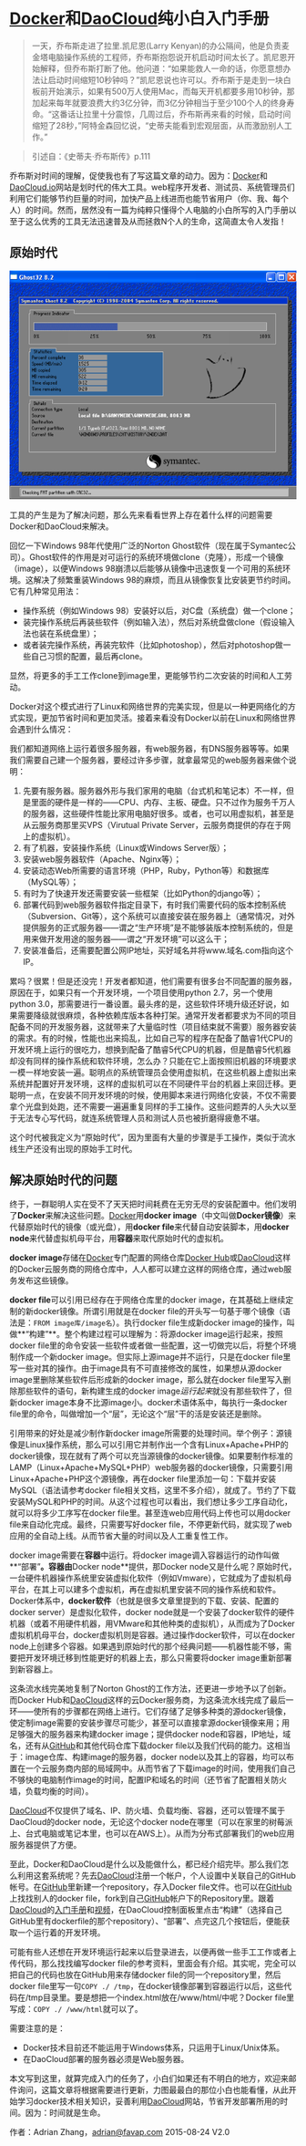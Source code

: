 # [Docker][1]和[DaoCloud][2]纯小白入门手册

> 一天，乔布斯走进了拉里.凯尼恩(Larry Kenyan)的办公隔间，他是负责麦金塔电脑操作系统的工程师，乔布斯抱怨说开机启动时间太长了。凯尼恩开始解释，但乔布斯打断了他。他问道：“如果能救人一命的话，你愿意想办法让启动时间缩短10秒钟吗？”凯尼恩说也许可以。乔布斯于是走到一块白板前开始演示，如果有500万人使用Mac，而每天开机都要多用10秒钟，那加起来每年就要浪费大约3亿分钟，而3亿分钟相当于至少100个人的终身寿命。“这番话让拉里十分震惊，几周过后，乔布斯再来看的时候，启动时间缩短了28秒，”阿特金森回忆说，“史蒂夫能看到宏观层面，从而激励别人工作。” 

> 引述自：《史蒂夫·乔布斯传》p.111

乔布斯对时间的理解，促使我也有了写这篇文章的动力。因为：[Docker][1]和[DaoCloud.io][2]网站是划时代的伟大工具。web程序开发者、测试员、系统管理员们利用它们能够节约巨量的时间，加快产品上线进而也能节省用户（你、我、每个人）的时间。然而，居然没有一篇为纯粹只懂得个人电脑的小白所写的入门手册以至于这么优秀的工具无法迅速普及从而拯救N个人的生命，这简直太令人发指！

## 原始时代

![Ghost](./ghost.png)

工具的产生是为了解决问题，那么先来看看世界上存在着什么样的问题需要Docker和DaoCloud来解决。

回忆一下Windows 98年代使用广泛的Norton Ghost软件（现在属于Symantec公司）。Ghost软件的作用是对可运行的系统环境做clone（克隆），形成一个镜像（image），以便Windows 98崩溃以后能够从镜像中迅速恢复一个可用的系统环境。这解决了频繁重装Windows 98的麻烦，而且从镜像恢复比安装更节约时间。它有几种常见用法：

- 操作系统（例如Windows 98）安装好以后，对C盘（系统盘）做一个clone；
- 装完操作系统后再装些软件（例如输入法），然后对系统盘做clone（假设输入法也装在系统盘里）；
- 或者装完操作系统，再装完软件（比如photoshop），然后对photoshop做一些自己习惯的配置，最后再clone。

显然，将更多的手工工作clone到image里，更能够节约二次安装的时间和人工劳动。

Docker对这个模式进行了Linux和网络世界的完美实现，但是以一种更网络化的方式实现，更加节省时间和更加灵活。接着来看没有Docker以前在Linux和网络世界会遇到什么情况：

我们都知道网络上运行着很多服务器，有web服务器，有DNS服务器等等。如果我们需要自己建一个服务器，要经过许多步骤，就拿最常见的web服务器来做个说明：

1. 先要有服务器。服务器外形与我们家用的电脑（台式机和笔记本）不一样，但是里面的硬件是一样的——CPU、内存、主板、硬盘。只不过作为服务千万人的服务器，这些硬件性能比家用电脑好很多。或者，也可以用虚拟机，甚至是从云服务商那里买VPS（Virutual Private Server，云服务商提供的存在于网上的虚拟机）。
2. 有了机器，安装操作系统（Linux或Windows Server版）；
3. 安装web服务器软件（Apache、Nginx等）；
4. 安装动态Web所需要的语言环境（PHP，Ruby，Python等）和数据库（MySQL等）；
5. 有时为了快速开发还需要安装一些框架（比如Python的django等）；
6. 部署代码到web服务器软件指定目录下，有时我们需要代码的版本控制系统（Subversion、Git等），这个系统可以直接安装在服务器上（通常情况，对外提供服务的正式服务器——谓之“生产环境”是不能够装版本控制系统的，但是用来做开发用途的服务器——谓之“开发环境”可以这么干；
7. 安装准备后，还需要配置公网IP地址，买好域名并将www.域名.com指向这个IP。

累吗？很累！但是还没完！开发者都知道，他们需要有很多台不同配置的服务器，原因在于，如果只有一个开发环境，一个项目使用python 2.7，另一个使用python 3.0，那需要进行一番设置。最头疼的是，这些软件环境升级还好说，如果需要降级就很麻烦，各种依赖库版本各种打架。通常开发者都要求为不同的项目配备不同的开发服务器，这就带来了大量临时性（项目结束就不需要）服务器安装的需求。有的时候，性能也出来捣乱，比如自己写的程序在配备了酷睿1代CPU的开发环境上运行的很吃力，想换到配备了酷睿5代CPU的机器，但是酷睿5代机器却没有同样的操作系统和软件环境，怎么办？只能在它上面按照旧机器的环境要求一模一样地安装一遍。聪明点的系统管理员会使用虚拟机，在这些机器上虚拟出来系统并配置好开发环境，这样的虚拟机可以在不同硬件平台的机器上来回迁移。更聪明一点，在安装不同开发环境的时候，使用脚本来进行网络化安装，不仅不需要拿个光盘到处跑，还不需要一遍遍重复同样的手工操作。这些问题弄的人头大以至于无法专心写代码，就连系统管理人员和测试人员也被折磨得疲惫不堪。

这个时代被我定义为“原始时代”，因为里面有大量的步骤是手工操作，类似于流水线生产还没有出现的原始手工时代。

## 解决原始时代的问题

终于，一群聪明人实在受不了天天把时间耗费在无穷无尽的安装配置中。他们发明了**Docker**来解决这些问题。[Docker][1]用**docker image**（中文叫做**Docker镜像**）来代替原始时代的镜像（或光盘），用**docker file**来代替自动安装脚本，用**docker node**来代替虚拟机母平台，用**容器**来取代原始时代的虚拟机。

**docker image**存储在[Docker][1]专门配置的网络仓库[Docker Hub][6]或[DaoCloud][2]这样的Docker云服务商的网络仓库中，人人都可以建立这样的网络仓库，通过web服务发布这些镜像。

**docker file**可以引用已经存在于网络仓库里的docker image，在其基础上继续定制的新docker镜像。所谓引用就是在docker file的开头写一句基于哪个镜像（语法是：`FROM image库/image名`）。执行docker file生成新docker image的操作，叫做**“构建”**。整个构建过程可以理解为：将源docker image运行起来，按照docker file里的命令安装一些软件或者做一些配置，这一切做完以后，将整个环境制作成一个新docker image。但实际上源image并不运行，只是在docker file里写一些对其的操作。由于image具有不可直接修改的属性，如果想从源docker image里删除某些软件后形成新的docker image，那么就在docker file里写入删除那些软件的语句，新构建生成的docker image*运行起来*就没有那些软件了，但新docker image本身不比源image小。docker术语体系中，每执行一条docker file里的命令，叫做增加一个“层”，无论这个“层”干的活是安装还是删除。

引用带来的好处是减少制作新docker image所需要的处理时间。举个例子：源镜像是Linux操作系统，那么可以引用它并制作出一个含有Linux+Apache+PHP的docker镜像，现在就有了两个可以充当源镜像的docker镜像。如果要制作标准的LAMP（Linux+Apache+MySQL+PHP）web服务器的docker镜像，只需要引用Linux+Apache+PHP这个源镜像，再在docker file里添加一句：下载并安装MySQL（语法请参考docker file相关文档，这里不多介绍），就成了。节约了下载安装MySQL和PHP的时间。从这个过程也可以看出，我们想让多少工序自动化，就可以将多少工序写在docker file里。甚至连web应用代码上传也可以用docker file来自动化完成。最终，只需要写好docker file，不停更新代码，就实现了web应用的全自动上线。从而节省大量的时间以及人工重复性工作。

docker image需要在**容器**中运行。将docker image调入容器运行的动作叫做**“部署”**。容器由**Docker node**提供，那Docker node又是什么呢？原始时代，一台硬件机器操作系统里安装虚拟化软件（例如Vmware），它就成为了虚拟机母平台，在其上可以建多个虚拟机，再在虚拟机里安装不同的操作系统和软件。Docker体系中，**docker软件**（也就是很多文章里提到的下载、安装、配置的docker server）是虚拟化软件，docker node就是一个安装了docker软件的硬件机器（或着不用硬件机器，用VMware和其他种类的虚拟机），从而成为了Docker虚拟机机母平台，docker虚拟机则是容器。通过操作docker软件，可以在docker node上创建多个容器。如果遇到原始时代的那个经典问题——机器性能不够，需要把开发环境迁移到性能更好的机器上去，那么只需要将docker image重新部署到新容器上。

这条流水线完美地复制了Norton Ghost的工作方法，还更进一步地予以了创新。而Docker Hub和[DaoCloud][2]这样的云Docker服务商，为这条流水线完成了最后一环——使所有的步骤都在网络上进行。它们存储了足够多种类的源docker镜像，使定制image需要的安装步骤尽可能少，甚至可以直接拿源docker镜像来用；用足够强大的服务器来构建docker image；提供docker node和容器，IP地址，域名，还有从[GitHub][3]和其他代码仓库下载docker file以及我们代码的能力。这相当于：image仓库、构建image的服务器，docker node以及其上的容器，均可以布置在一个云服务商内部的局域网中。从而节省了下载image的时间，使用我们自己不够快的电脑制作image的时间，配置IP和域名的时间（还节省了配置相关防火墙，负载均衡的时间）。

[DaoCloud][2]不仅提供了域名、IP、防火墙、负载均衡、容器，还可以管理不属于DaoCloud的docker node，无论这个docker node在哪里（可以在家里的树莓派上、台式电脑或笔记本里，也可以在AWS上）。从而为分布式部署我们的web应用服务器提供了方便。

至此，Docker和DaoCloud是什么以及能做什么，都已经介绍完毕。那么我们怎么利用这套系统呢？先去[DaoCloud][2]注册一个帐户，个人设置中关联自己的GitHub帐号。在[GitHub][3]里新建一个repository，存入Docker file文件。也可以在[GitHub][3]上找找别人的docker file，fork到自己[GitHub][3]帐户下的Repository里。跟着[DaoCloud][2]的[入门手册][4]和[视频][5]，在DaoCloud控制面板里点击“构建”（选择自己GitHub里有dockerfile的那个repository）、“部署”、点完这几个按钮后，便能获取一个运行着的开发环境。

可能有些人还想在开发环境运行起来以后登录进去，以便再做一些手工工作或者上传代码，那么找找编写docker file的参考资料，里面会有介绍。其实呢，完全可以把自己的代码也放在GitHub用来存储docker file的同一个repository里，然后docker file里写一句`COPY ./ /tmp`，在docker镜像部署到容器运行以后，这些代码在/tmp目录里。要是想把一个index.html放在/www/html/中呢？Docker file里写成：`COPY ./ /www/html`就可以了。

需要注意的是：
- Docker技术目前还不能运用于Windows体系，只运用于Linux/Unix体系。
- 在DaoCloud部署的服务器必须是Web服务器。

本文写到这里，就算完成入门的任务了，小白们如果还有不明白的地方，欢迎来邮件询问，这篇文章将根据需要进行更新，力图最最白的那位小白也能看懂，从此开始学习docker技术相关知识，妥善利用[DaoCloud][2]网站，节省开发部署所用的时间。因为：时间就是生命。


[1]: <http://www.docker.com>
[2]: <http://www.daocloud.io>
[3]: <http://www.github.com>
[4]: <http://help.daocloud.io/>
[5]: <http://7u2psl.com2.z0.glb.qiniucdn.com/daocloud_small.mp4>
[6]: <https://hub.docker.com>

作者：Adrian Zhang，adrian@favap.com
2015-08-24 V2.0
